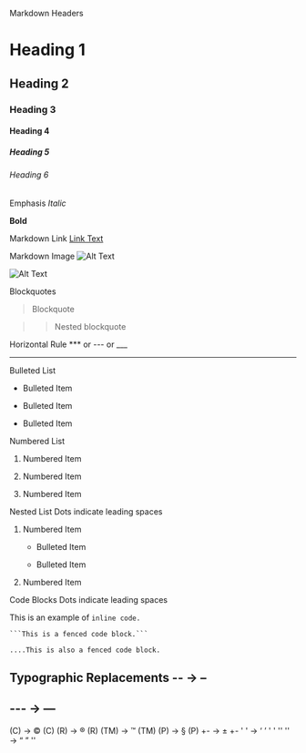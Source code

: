 Markdown Headers
# Heading 1

## Heading 2

### Heading 3

#### Heading 4

##### Heading 5

###### Heading 6



Emphasis
*Italic*

**Bold**

Markdown Link
[Link Text](http://google.com)

Markdown Image
![Alt Text](/path/to/image.jpg)

![Alt Text](/path/to/image.jpg "Title")



Blockquotes
> Blockquote

>> Nested blockquote



Horizontal Rule
*** or --- or ___

---

Bulleted List
* Bulleted Item

- Bulleted Item

+ Bulleted Item

Numbered List
1. Numbered Item

2. Numbered Item

3. Numbered Item

Nested List
Dots indicate leading spaces

1. Numbered Item

    * Bulleted Item   

    * Bulleted Item   

2. Numbered Item



Code Blocks
Dots indicate leading spaces

This is an example of 
`inline code.`

    ```This is a fenced code block.```

    ....This is also a fenced code block.




Typographic Replacements
-- → –
--
--- → —
---
(C) → ©
(C)
(R) → ®
(R)
(TM) → ™
(TM)
(P) → §
(P)
+- → ±
+-
' ' → ‘ ’
' '
'' '' → “ ”
''